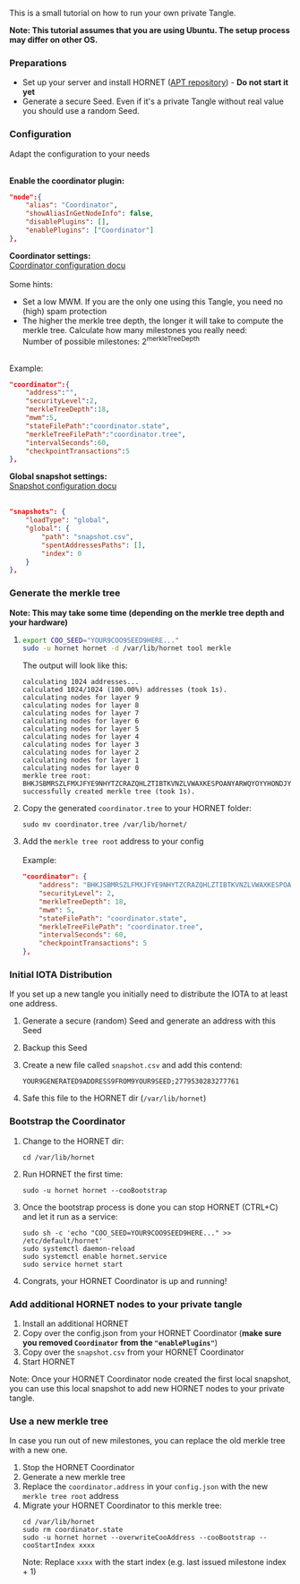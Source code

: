 This is a small tutorial on how to run your own private Tangle.

**Note: This tutorial assumes that you are using Ubuntu. The setup process may differ on other OS.**

### Preparations

- Set up your server and install HORNET ([APT repository](https://github.com/gohornet/hornet/wiki/Tutorials%3A-Linux%3A-Install-HORNET)) - **Do not start it yet**
- Generate a secure Seed. Even if it's a private Tangle without real value you should use a random Seed.

### Configuration

Adapt the configuration to your needs<br>
<br>

**Enable the coordinator plugin:**

```json
"node":{
    "alias": "Coordinator",
    "showAliasInGetNodeInfo": false,
    "disablePlugins": [],
    "enablePlugins": ["Coordinator"]
},
```

**Coordinator settings:**
<br>
[Coordinator configuration docu](https://github.com/gohornet/hornet/wiki/Configuration#Coordinator)
<br><br>
Some hints:

- Set a low MWM. If you are the only one using this Tangle, you need no (high) spam protection
- The higher the merkle tree depth, the longer it will take to compute the merkle tree. Calculate how many milestones you really need:<br>Number of possible milestones: 2<sup>merkleTreeDepth</sup>

<br>
Example:

```json
"coordinator":{
    "address":"",
    "securityLevel":2,
    "merkleTreeDepth":18,
    "mwm":5,
    "stateFilePath":"coordinator.state",
    "merkleTreeFilePath":"coordinator.tree",
    "intervalSeconds":60,
    "checkpointTransactions":5
},
```

**Global snapshot settings:**
<br>
[Snapshot configuration docu](https://github.com/gohornet/hornet/wiki/Configuration#Snapshots)
<br><br>

```json
"snapshots": {
    "loadType": "global",
    "global": {
        "path": "snapshot.csv",
        "spentAddressesPaths": [],
        "index": 0
    }
},
```

### Generate the merkle tree

**Note: This may take some time (depending on the merkle tree depth and your hardware)**

1.  ```bash
    export COO_SEED="YOUR9COO9SEED9HERE..."
    sudo -u hornet hornet -d /var/lib/hornet tool merkle
    ```

    The output will look like this:

    ```
    calculating 1024 addresses...
    calculated 1024/1024 (100.00%) addresses (took 1s).
    calculating nodes for layer 9
    calculating nodes for layer 8
    calculating nodes for layer 7
    calculating nodes for layer 6
    calculating nodes for layer 5
    calculating nodes for layer 4
    calculating nodes for layer 3
    calculating nodes for layer 2
    calculating nodes for layer 1
    calculating nodes for layer 0
    merkle tree root: BHKJSBMRSZLFMXJFYE9NHYTZCRAZQHLZTIBTKVNZLVWAXKESPOANYARWQYOYYHONDJYEAMMSOQEGGEPKB
    successfully created merkle tree (took 1s).
    ```

2.  Copy the generated `coordinator.tree` to your HORNET folder:

    ```
    sudo mv coordinator.tree /var/lib/hornet/
    ```

3.  Add the `merkle tree root` address to your config<br><br>
    Example:
    ```json
    "coordinator": {
        "address": "BHKJSBMRSZLFMXJFYE9NHYTZCRAZQHLZTIBTKVNZLVWAXKESPOANYARWQYOYYHONDJYEAMMSOQEGGEPKB",
        "securityLevel": 2,
        "merkleTreeDepth": 18,
        "mwm": 5,
        "stateFilePath": "coordinator.state",
        "merkleTreeFilePath": "coordinator.tree",
        "intervalSeconds": 60,
        "checkpointTransactions": 5
    },
    ```

### Initial IOTA Distribution

If you set up a new tangle you initially need to distribute the IOTA to at least one address.

1.  Generate a secure (random) Seed and generate an address with this Seed
2.  Backup this Seed
3.  Create a new file called `snapshot.csv` and add this contend:

    ```
    YOUR9GENERATED9ADDRESS9FROM9YOUR9SEED;2779530283277761
    ```

4.  Safe this file to the HORNET dir (`/var/lib/hornet`)

### Bootstrap the Coordinator

1.  Change to the HORNET dir:
    ```
    cd /var/lib/hornet
    ```
2.  Run HORNET the first time:
    ```
    sudo -u hornet hornet --cooBootstrap
    ```
3.  Once the bootstrap process is done you can stop HORNET (CTRL+C) and let it run as a service:
    ```
    sudo sh -c 'echo "COO_SEED=YOUR9COO9SEED9HERE..." >> /etc/default/hornet'
    sudo systemctl daemon-reload
    sudo systemctl enable hornet.service
    sudo service hornet start
    ```
4.  Congrats, your HORNET Coordinator is up and running!

### Add additional HORNET nodes to your private tangle

1.  Install an additional HORNET
2.  Copy over the config.json from your HORNET Coordinator (**make sure you removed `Coordinator` from the `"enablePlugins"`**)
3.  Copy over the `snapshot.csv` from your HORNET Coordinator
4.  Start HORNET

Note: Once your HORNET Coordinator node created the first local snapshot, you can use this local snapshot to add new HORNET nodes to your private tangle.

### Use a new merkle tree

In case you run out of new milestones, you can replace the old merkle tree with a new one.

1.  Stop the HORNET Coordinator
2.  Generate a new merkle tree
3.  Replace the `coordinator.address` in your `config.json` with the new `merkle tree root` address
4.  Migrate your HORNET Coordinator to this merkle tree:
    ```
    cd /var/lib/hornet
    sudo rm coordinator.state
    sudo -u hornet hornet --overwriteCooAddress --cooBootstrap --cooStartIndex xxxx
    ```
    Note: Replace `xxxx` with the start index (e.g. last issued milestone index + 1)
